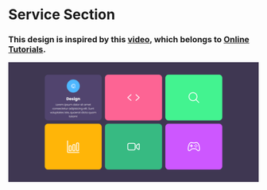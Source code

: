 # Service Section
### This design is inspired by this [video](https://youtu.be/hgy8kQ_LUps), which belongs to [Online Tutorials](https://www.youtube.com/@OnlineTutorialsYT).

![preview img](/preview.png)
